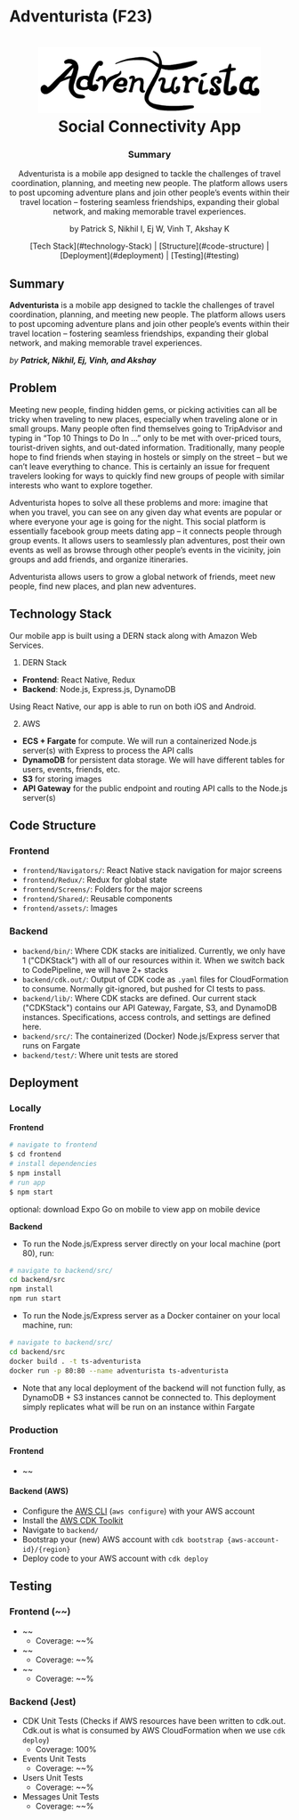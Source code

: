 # Adventurista (F23)
###
<h1 align="center">
  <img src="frontend/assets/logo.png" width="400" />
  <br/>
  Social Connectivity App
</h1>

<h3 align="center">Summary</h3>

<p align="center">
Adventurista is a mobile app designed to tackle the challenges of travel coordination, planning, and meeting new people. The platform allows users to post upcoming adventure plans and join other people’s events within their travel location – fostering seamless friendships, expanding their global network, and making memorable travel experiences.
</p>

<p align="center">by Patrick S, Nikhil I, Ej W, Vinh T, Akshay K</p>

<div align="center">
	[Tech Stack](#technology-Stack) |
	[Structure](#code-structure) |
	[Deployment](#deployment) |
	[Testing](#testing)
</div>

## Summary
**Adventurista** is a mobile app designed to tackle the challenges of travel coordination, planning, and meeting new people. The platform allows users to post upcoming adventure plans and join other people’s events within their travel location – fostering seamless friendships, expanding their global network, and making memorable travel experiences.

_by **Patrick, Nikhil, Ej, Vinh, and Akshay**_

## Problem

Meeting new people, finding hidden gems, or picking activities can all be tricky when traveling to new places, especially when traveling alone or in small groups. Many people often find themselves going to TripAdvisor and typing in “Top 10 Things to Do In …” only to be met with over-priced tours, tourist-driven sights, and out-dated information. Traditionally, many people hope to find friends when staying in hostels or simply on the street – but we can’t leave everything to chance. This is certainly an issue for frequent travelers looking for ways to quickly find new groups of people with similar interests who want to explore together.

Adventurista hopes to solve all these problems and more: imagine that when you travel, you can see on any given day what events are popular or where everyone your age is going for the night. This social platform is essentially facebook group meets dating app – it connects people through group events. It allows users to seamlessly plan adventures, post their own events as well as browse through other people’s events in the vicinity, join groups and add friends, and organize itineraries.

Adventurista allows users to grow a global network of friends, meet new people, find new places, and plan new adventures.

## Technology Stack
Our mobile app is built using a DERN stack along with Amazon Web Services.

1. DERN Stack
- **Frontend**: React Native, Redux
- **Backend**: Node.js, Express.js, DynamoDB

Using React Native, our app is able to run on both iOS and Android.

2. AWS
- **ECS + Fargate** for compute. We will run a containerized Node.js server(s) with Express to process the API calls
- **DynamoDB** for persistent data storage. We will have different tables for users, events, friends, etc.
- **S3** for storing images
- **API Gateway** for the public endpoint and routing API calls to the Node.js server(s)

## Code Structure
### Frontend
- `frontend/Navigators/`: React Native stack navigation for major screens
- `frontend/Redux/`: Redux for global state
- `frontend/Screens/`: Folders for the major screens
- `frontend/Shared/`: Reusable components
- `frontend/assets/`: Images

### Backend
- `backend/bin/`: Where CDK stacks are initialized. Currently, we only have 1 ("CDKStack") with all of our resources within it. When we switch back to CodePipeline, we will have 2+ stacks
- `backend/cdk.out/`: Output of CDK code as `.yaml` files for CloudFormation to consume. Normally git-ignored, but pushed for CI tests to pass.
- `backend/lib/`: Where CDK stacks are defined. Our current stack ("CDKStack") contains our API Gateway, Fargate, S3, and DynamoDB instances. Specifications, access controls, and settings are defined here.
- `backend/src/`: The containerized (Docker) Node.js/Express server that runs on Fargate
- `backend/test/`: Where unit tests are stored

## Deployment
### Locally
**Frontend**

```bash
# navigate to frontend
$ cd frontend
# install dependencies
$ npm install
# run app
$ npm start
```
optional: download Expo Go on mobile to view app on mobile device

**Backend**

- To run the Node.js/Express server directly on your local machine (port 80), run:
```bash
# navigate to backend/src/
cd backend/src
npm install
npm run start
```
- To run the Node.js/Express server as a Docker container on your local machine, run:
```bash
# navigate to backend/src/
cd backend/src
docker build . -t ts-adventurista
docker run -p 80:80 --name adventurista ts-adventurista
```
- Note that any local deployment of the backend will not function fully, as DynamoDB + S3 instances cannot be connected to. This deployment simply replicates what will be run on an instance within Fargate

### Production
#### Frontend
- ~~

#### Backend (AWS)
- Configure the [AWS CLI](https://docs.aws.amazon.com/cli/latest/userguide/getting-started-install.html) (`aws configure`) with your AWS account
- Install the [AWS CDK Toolkit](https://docs.aws.amazon.com/cdk/v2/guide/cli.html)
- Navigate to `backend/`
- Bootstrap your (new) AWS account with `cdk bootstrap {aws-account-id}/{region}`
- Deploy code to your AWS account with `cdk deploy`

## Testing
### Frontend (~~)
- ~~
  	- Coverage: ~~%
- ~~
  	- Coverage: ~~%
- ~~
  	- Coverage: ~~%

### Backend (Jest)
- CDK Unit Tests (Checks if AWS resources have been written to cdk.out. Cdk.out is what is consumed by AWS CloudFormation when we use `cdk deploy`)
	- Coverage: 100%
- Events Unit Tests
	- Coverage: ~~%
- Users Unit Tests
	- Coverage: ~~%
- Messages Unit Tests
	- Coverage: ~~%
